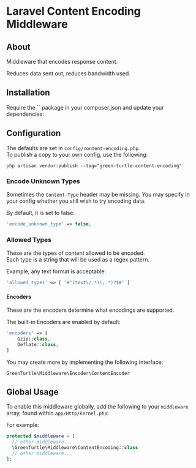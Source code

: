 # Laravel Content Encoding Middleware

## About

Middleware that encodes response content.

Reduces data sent out, reduces bandwidth used.

## Installation

Require the `` package in your composer.json and update your dependencies:

## Configuration

The defaults are set in `config/content-encoding.php`.  
To publish a copy to your own config, use the following:

```text
php artisan vendor:publish --tag="green-turtle-content-encoding"
```

### Encode Unknown Types

Sometimes the `Content-Type` header may be missing.
You may specify in your config whether you still wish to try encoding data.

By default, it is set to false.

```php
'encode_unknown_type' => false,
```

### Allowed Types

These are the types of content allowed to be encoded.  
Each type is a string that will be used as a regex pattern.

Example, any text format is acceptable:

```php
'allowed_types' => [ '#^(text\/.*)(;.*)?$#' ]
```

#### Encoders

These are the encoders determine what encodings are supported.

The built-in Encoders are enabled by default:

```php
'encoders' => [
    Gzip::class,
    Deflate::class,
]
```

You may create more by implementing the following interface:

```text
GreenTurtle\Middleware\Encoder\ContentEncoder
```

## Global Usage

To enable this middleware globally, add the following to your `middleware` array, found within  `app/Http/Kernel.php`:

For example:

```php
protected $middleware = [
  // other middleware...
  \GreenTurtle\Middleware\ContentEncoding::class
  // other middleware...
];
```
